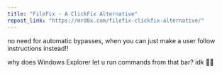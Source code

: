 ```yaml
---
title: "FileFix - A ClickFix Alternative"
repost_link: "https://mrd0x.com/filefix-clickfix-alternative/"
---
```


no need for automatic bypasses, when you can just make a user follow instructions instead!!

why does Windows Explorer let u run commands from that bar? idk 🤷‍♀️